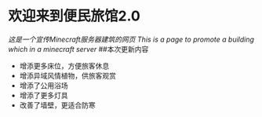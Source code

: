 # **欢迎来到便民旅馆2.0**
*这是一个宣传Minecraft服务器建筑的网页*
*This is a page to promote a building which in a minecraft server*
##本次更新内容
- 增添更多床位，方便旅客休息
- 增添异域风情植物，供旅客观赏
- 增添了公用浴场
- 增添了更多灯具
- 改善了墙壁，更适合防寒
